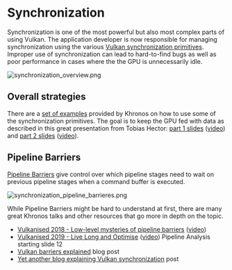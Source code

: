 # Synchronization

Synchronization is one of the most powerful but also most complex parts of using Vulkan. The application developer is now responsible for managing synchronization using the various [Vulkan synchronization primitives](https://www.khronos.org/registry/vulkan/specs/1.1/html/vkspec.html#synchronization). Improper use of synchronization can lead to hard-to-find bugs as well as poor performance in cases where the the GPU is unnecessarily idle.

![synchronization_overview.png](../images/synchronization_overview.png)

## Overall strategies

There are a [set of examples](https://github.com/KhronosGroup/Vulkan-Docs/wiki/Synchronization-Examples) provided by Khronos on how to use some of the synchronization primitives. The goal is to keep the GPU fed with data as described in this great presentation from Tobias Hector: [part 1 slides](https://www.khronos.org/assets/uploads/developers/library/2017-vulkan-devu-vancouver/009%20-%20Synchronization%20-%20Keeping%20Your%20Device%20Fed.pdf) ([video](https://www.youtube.com/watch?v=YkJ4hKCPjm0)) and [part 2 slides](https://www.khronos.org/assets/uploads/developers/library/2018-vulkanised/06-Keeping%20Your%20Device%20Fed%20v4_Vulkanised2018.pdf) ([video](https://www.youtube.com/watch?v=5GDg4OxkSEc)).

## Pipeline Barriers

[Pipeline Barriers](https://www.khronos.org/registry/vulkan/specs/1.1/html/vkspec.html#synchronization-pipeline-barriers) give control over which pipeline stages need to wait on previous pipeline stages when a command buffer is executed.

![synchronization_pipeline_barrieres.png](../images/synchronization_pipeline_barrieres.png)

While Pipeline Barriers might be hard to understand at first, there are many great Khronos talks and other resources that go more in depth on the topic.

- [Vulkanised 2018 - Low-level mysteries of pipeline barriers](https://www.khronos.org/assets/uploads/developers/library/2018-vulkanised/05-The%20low-level%20mysteries%20of%20pipeline%20barriers_Vulkanised2018.pdf) ([video](https://www.youtube.com/watch?v=e0ySJ9Qzvrs))
- [Vulkanised 2019 - Live Long and Optimise](https://www.khronos.org/assets/uploads/developers/library/2019-vulkanised/02_Live%20Long%20And%20Optimise-May19.pdf)  ([video](https://www.youtube.com/watch?v=ch6161wvME8&t=463s)) Pipeline Analysis starting slide 12
- [Vulkan barriers explained](https://gpuopen.com/vulkan-barriers-explained/) blog post
- [Yet another blog explaining Vulkan synchronization](http://themaister.net/blog/2019/08/14/yet-another-blog-explaining-vulkan-synchronization/) post
